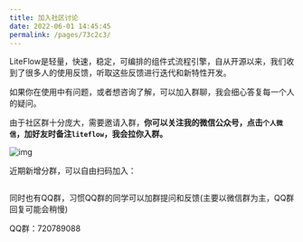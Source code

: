 ```yaml
---
title: 加入社区讨论
date: 2022-06-01 14:45:45
permalink: /pages/73c2c3/
---
```


LiteFlow是轻量，快速，稳定，可编排的组件式流程引擎，自从开源以来，我们收到了很多人的使用反馈，听取这些反馈进行迭代和新特性开发。

如果你在使用中有问题，或者想咨询了解，可以加入群聊，我会细心答复每一个人的疑问。

由于社区群十分庞大，需要邀请入群，**你可以关注我的微信公众号，点击`个人微信`，加好友时备注`liteflow`，我会拉你入群。**

![img](/img/offical-wx.jpg)

近期新增分群，可以自由扫码加入：

<img :src="$withBase('/img/chat-group.png')" style="zoom: 25%" class="no-zoom">

同时也有QQ群，习惯QQ群的同学可以加群提问和反馈(主要以微信群为主，QQ群回复可能会稍慢)

QQ群：720789088